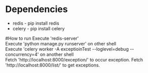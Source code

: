 # Dependencies
<p>
    <ul>
        <li>
            redis - pip install redis
        </li>
        <li>
            celery - pip install celery
        </li>
    </ul>
</p>

#How to run
Execute 'redis-server' </br>
Execute 'python manage.py runserver' on other shell </br>
Execute 'celery worker -A exceptioinTest --loglevel=debug --concurrency=4' on another shell </br>
Fetch 'http://localhost:8000/exception/' to occur exception.
Fetch 'http://localhost:8000/list/' to get exceptions.